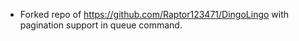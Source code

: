 * Forked repo of https://github.com/Raptor123471/DingoLingo with pagination support in queue command.
